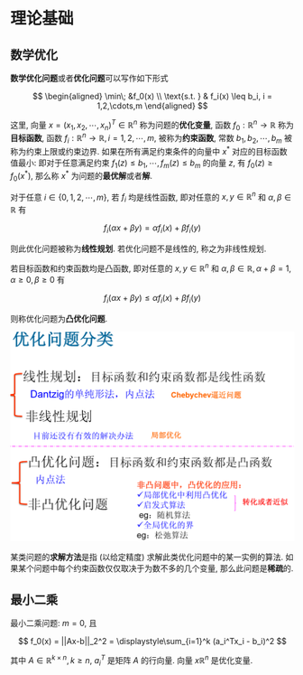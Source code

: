# 理论基础

## 数学优化

**数学优化问题**或者**优化问题**可以写作如下形式

$$
\begin{aligned}
\min\; &f_0(x) \\
\text{s.t. } & f_i(x) \leq b_i, i = 1,2,\cdots,m
\end{aligned}
$$

这里, 向量 $x = (x_1,x_2,\cdots,x_n)^T\in \mathbb{R}^n$ 称为问题的**优化变量**, 函数 $f_0: \mathbb{R}^n \rightarrow \mathbb{R}$ 称为**目标函数**, 函数 $f_i: \mathbb{R}^n \rightarrow \mathbb{R}, i = 1,2,\cdots,m$, 被称为**约束函数**, 常数 $b_1,b_2,\cdots, b_m$ 被称为约束上限或约束边界. 如果在所有满足约束条件的向量中 $x^*$ 对应的目标函数值最小: 即对于任意满足约束 $f_1(z) \leq b_1, \cdots, f_m(z) \leq b_m$ 的向量 $z$, 有 $f_0(z) \geq f_0(x^*)$, 那么称 $x^*$ 为问题的**最优解**或者**解**.

对于任意 $i \in \{0,1,2, \cdots,m\}$, 若 $f_i$ 均是线性函数, 即对任意的 $x, y \in \mathbb{R}^n$ 和 $\alpha, \beta \in \mathbb{R}$ 有

$$
f_i(\alpha x + \beta y) = \alpha f_i(x) + \beta f_i(y)
$$

则此优化问题被称为**线性规划**. 若优化问题不是线性的, 称之为非线性规划.

若目标函数和约束函数均是凸函数, 即对任意的 $x, y \in \mathbb{R}^n$ 和 $\alpha, \beta \in \mathbb{R}, \alpha + \beta = 1,\alpha \geq 0, \beta \geq 0$ 有

$$
f_i(\alpha x + \beta y) \leq \alpha f_i(x) + \beta f_i(y)
$$

则称优化问题为**凸优化问题**.

![凸优化分类](../img/凸优化分类.png)

某类问题的**求解方法**是指 (以给定精度) 求解此类优化问题中的某一实例的算法. 如果某个问题中每个约束函数仅仅取决于为数不多的几个变量, 那么此问题是**稀疏**的.

## 最小二乘

最小二乘问题: $m=0$, 且

$$
f_0(x) = ||Ax-b||_2^2 = \displaystyle\sum_{i=1}^k (a_i^Tx_i - b_i)^2
$$

其中 $A \in \mathbb{R}^{k \times n}, k \geq n$, $a_i^T$ 是矩阵 $A$ 的行向量. 向量 $x \mathbb{R}^n$ 是优化变量.